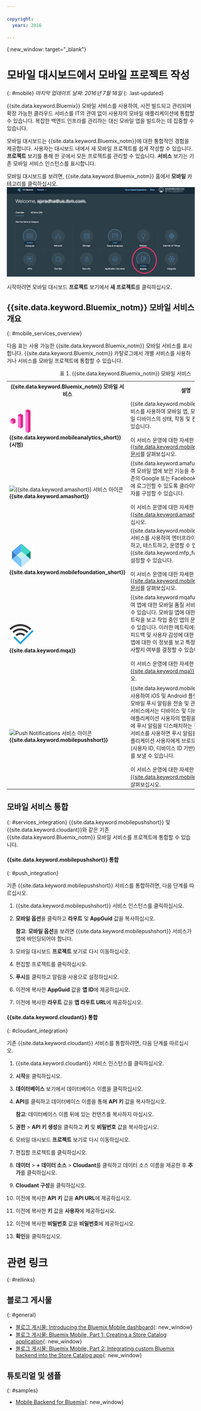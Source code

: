 ```yaml
---

copyright:
  years: 2016

---
```

{:new_window: target="_blank"}

# 모바일 대시보드에서 모바일 프로젝트 작성
{: #mobile}
*마지막 업데이트 날짜: 2016년 7월 18일*
{: .last-updated}

{{site.data.keyword.Bluemix}} 모바일 서비스를 사용하여, 사전 빌드되고 관리되며 확장 가능한 클라우드 서비스를 IT의 관여 없이 사용자의 모바일 애플리케이션에 통합할 수 있습니다. 복잡한 백엔드 인프라를 관리하는 대신 모바일 앱을 빌드하는 데 집중할 수 있습니다.

모바일 대시보드는 {{site.data.keyword.Bluemix_notm}}에 대한 통합적인 경험을 제공합니다. 사용자는 대시보드 내에서 새 모바일 프로젝트를 쉽게 작성할 수 있습니다. **프로젝트** 보기를 통해 한 곳에서 모든 프로젝트를 관리할 수 있습니다. **서비스** 보기는 기존 모바일 서비스 인스턴스를 표시합니다.

모바일 대시보드를 보려면, {{site.data.keyword.Bluemix_notm}} 홈에서 **모바일** 카테고리를 클릭하십시오.
<img src="images/mobile_dashboard.jpg" alt="{{site.data.keyword.Bluemix_notm}} 홈">

시작하려면 모바일 대시보드 **프로젝트** 보기에서 **새 프로젝트**를 클릭하십시오.

## {{site.data.keyword.Bluemix_notm}} 모바일 서비스 개요
{: #mobile_services_overview}

다음 표는 사용 가능한 {{site.data.keyword.Bluemix_notm}} 모바일 서비스를 표시합니다. {{site.data.keyword.Bluemix_notm}} 카탈로그에서 개별 서비스를 사용하거나 서비스를 모바일 프로젝트에 통합할 수 있습니다.

<table summary="이 표는 {{site.data.keyword.Bluemix_notm}} 모바일 서비스를 설명하고 서비스 문서에 대한 링크를 제공합니다.">
<caption>표 1. {{site.data.keyword.Bluemix_notm}} 모바일 서비스</caption>
<th>{{site.data.keyword.Bluemix_notm}} 모바일 서비스</th>
<th>설명</th>
<tr>
<td> <img src="images/mobile_analytics_icon.png" alt="{{site.data.keyword.mobileanalytics_short}} 아이콘"><br/><b>{{site.data.keyword.mobileanalytics_short}}(시범)</b></td>
<td valign="top">{{site.data.keyword.mobileanalytics_full}} 서비스를 사용하여 모바일 앱, 모바일 사용자 및 모바일 디바이스의 상태, 작동 및 컨텍스트를 측정할 수 있습니다.<br/><br/>
이 서비스 운영에 대한 자세한 정보는 <a href="../services/mobileanalytics/index.html" alt="{{site.data.keyword.mobileanalytics_short}} 문서 링크">{{site.data.keyword.mobileanalytics_short}} 문서</a>를 살펴보십시오.
</td>
</tr>
<tr>
<td><img src="images/catalog_icons-05.png" alt="{{site.data.keyword.amashort}} 서비스 아이콘"><br/><b>{{site.data.keyword.amashort}}</b></td>
<td valign="top">{{site.data.keyword.amafull}} 서비스를 사용하여 모바일 앱에 보안 기능을 추가할 수 있습니다. 기존의 Google 또는 Facebook 계정을 사용하여 앱에 로그인할 수 있도록 클라이언트 인증 및 ID 제공자를 구성할 수 있습니다.<br/><br/>
이 서비스 운영에 대한 자세한 정보는 <a href="../services/mobileaccess/index.html" alt="{{site.data.keyword.amashort}} 문서 링크">{{site.data.keyword.amashort}} 문서</a>를 살펴보십시오.</td>
</tr>
<tr>
<td><img src="images/MFPFoundation_icon.png" alt="{{site.data.keyword.mobilefoundation_short}} 서비스 아이콘"><br/> <b>{{site.data.keyword.mobilefoundation_short}}</b></td>
<td valign="top">{{site.data.keyword.mobilefoundation_long}} 서비스를 사용하여 엔터프라이즈 모바일 앱을 개발하고, 테스트하고, 운영할 수 있는 {{site.data.keyword.mfp_full}} 환경을 신속하게 설정할 수 있습니다.<br/><br/>
이 서비스 운영에 대한 자세한 정보는 <a href="../services/mobilefoundation/index.html" alt="{{site.data.keyword.mobilefoundation_short}} 문서 링크">{{site.data.keyword.mobilefoundation_short}} 문서</a>를 살펴보십시오.</td>
</tr>
<tr>
<td><img src="images/mqa_icon.png" alt="{{site.data.keyword.mqa}} 서비스 아이콘"><br/><b>{{site.data.keyword.mqa}}</b></td>
<td valign="top">{{site.data.keyword.mqafull}} 서비스를 사용하여 앱에 대한 모바일 품질 서비스를 검색 및 설정할 수 있습니다. 모바일 앱에 대한 상위 레벨의 품질 메트릭을 보고 작업 중인 앱의 문제를 신속하게 파악할 수 있습니다. 이러한 메트릭에는 충돌, 버그, 사용자 피드백 및 사용자 감성에 대한 정보가 포함됩니다. 앱에 대한 이 정보를 보고 특정 문제를 더 자세히 조사할지 여부를 결정할 수 있습니다.<br/><br/>
이 서비스 운영에 대한 자세한 정보는 <a href="../services/MobileQualityAssurance/index.html" alt="{{site.data.keyword.mqa}} 문서 링크">{{site.data.keyword.mqa}} 문서</a>를 살펴보십시오. </td>
</tr>
<tr>
<td><img src="images/catalog_icons-09.png" alt="Push Notifications 서비스 아이콘"><br/><b>{{site.data.keyword.mobilepushshort}}</b></td>
<td valign="top">{{site.data.keyword.mobilepushfull}} 서비스를 사용하여 iOS 및 Android 플랫폼을 대상으로 하는 모바일 푸시 알림을 전송 및 관리할 수 있습니다. 이 서비스에서는 디바이스 및 디바이스 플랫폼에 대한 애플리케이션 사용자의 맵핑을 관리하고 디바이스에 푸시 알림을 디스패치하는 작업을 처리합니다. 이 서비스를 사용하면 푸시 알림을 기반으로 모바일 애플리케이션 사용자에게 브로드캐스트, 유니캐스트(사용자 ID, 디바이스 ID 기반) 및 태그(또는 주제)를 보낼 수 있습니다.<br/><br/>
이 서비스 운영에 대한 자세한 정보는 <a href="../services/mobilepush/index.html" alt="{{site.data.keyword.mobilepushshort}} 문서 링크">{{site.data.keyword.mobilepushshort}} 문서</a>를 살펴보십시오.</td>
</table>

## 모바일 서비스 통합
{: #services_integration}
{{site.data.keyword.mobilepushshort}} 및 {{site.data.keyword.cloudant}}와 같은 기존 {{site.data.keyword.Bluemix_notm}} 모바일 서비스를 프로젝트에 통합할 수 있습니다.

#### {{site.data.keyword.mobilepushshort}} 통합
{: #push_integration}

기존 {{site.data.keyword.mobilepushshort}} 서비스를 통합하려면, 다음 단계를 따르십시오.

1. {{site.data.keyword.mobilepushshort}} 서비스 인스턴스를 클릭하십시오.
2. **모바일 옵션**을 클릭하고 **라우트** 및 **AppGuid** 값을 복사하십시오.

   **참고**: **모바일 옵션**을 보려면 {{site.data.keyword.mobilepushshort}} 서비스가 앱에 바인딩되어야 합니다.

3. 모바일 대시보드 **프로젝트** 보기로 다시 이동하십시오.
4. 편집할 프로젝트를 클릭하십시오.
5. **푸시**를 클릭하고 알림을 사용으로 설정하십시오.
6. 이전에 복사한 **AppGuid** 값을 **앱 ID**에 제공하십시오.
7. 이전에 복사한 **라우트** 값을 **앱 라우트 URL**에 제공하십시오.

#### {{site.data.keyword.cloudant}} 통합
{: #cloudant_integration}

기존 {{site.data.keyword.cloudant}} 서비스를 통합하려면, 다음 단계를 따르십시오.

1. {{site.data.keyword.cloudant}} 서비스 인스턴스를 클릭하십시오.
2. **시작**을 클릭하십시오.
3. **데이터베이스** 보기에서 데이터베이스 이름을 클릭하십시오.
4. **API**를 클릭하고 데이터베이스 이름을 통해 **API 키** 값을 복사하십시오.

   **참고**: 데이터베이스 이름 뒤에 있는 컨텐츠를 복사하지 마십시오.

5. **권한** > **API 키 생성**을 클릭하고 **키** 및 **비밀번호** 값을 복사하십시오.
6. 모바일 대시보드 **프로젝트** 보기로 다시 이동하십시오.
7. 편집할 프로젝트를 클릭하십시오.
8. **데이터** > **+ 데이터 소스** > **Cloudant**를 클릭하고 데이터 소스 이름을 제공한 후 **추가**를 클릭하십시오.
9. **Cloudant 구성**을 클릭하십시오.
10. 이전에 복사한 **API 키** 값을 **API URL**에 제공하십시오.
11. 이전에 복사한 **키** 값을 **사용자**에 제공하십시오.
12. 이전에 복사한 **비밀번호** 값을 **비밀번호**에 제공하십시오.
13. **확인**을 클릭하십시오.


# 관련 링크
{: #rellinks}

<!-- links to internal services don't work
## {{site.data.keyword.Bluemix_notm}} Mobile services
{: #general}
* [Mobile Analytics (Experimental)](../services/mobileanalytics/index.html){: new_window}
* [Mobile Client Access](../services/mobileaccess/index.html){: new_window}
* [Mobile Foundation](../services/mobilefoundation/index.html){: new_window}
* [Mobile Quality Assurance)](../services/MobileQualityAssurance/index.html){: new_window}
* [Push Notifications](../services/mobilepush/index.html){: new_window}
-->

## 블로그 게시물
{: #general}
* [블로그 게시물: Introducing the Bluemix Mobile dashboard](https://developer.ibm.com/bluemix/2016/07/08/new-bluemix-mobile-dashboard/){: new_window}
* [블로그 게시물: Bluemix Mobile, Part 1: Creating a Store Catalog application](https://developer.ibm.com/bluemix/2016/07/13/bluemix-mobile-creating-store-catalog-app-part1/){: new_window}
* [블로그 게시물: Bluemix Mobile, Part 2: Integrating custom Bluemix backend into the Store Catalog app](https://developer.ibm.com/bluemix/2016/07/14/bluemix-mobile-integrating-custom-backend-part2/){: new_window}

## 튜토리얼 및 샘플
{: #samples}
* [Mobile Backend for Bluemix](https://github.com/ibm-bluemix-mobile-services/mobiledashboard-storecatalog-backend){: new_window}
